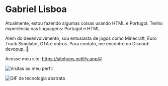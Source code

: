 # **Gabriel Lisboa**  
Atualmente, estou fazendo algumas coisas usando HTML e Portugol.
Tenho experiência nas linguagens: Portugol e HTML

Além do desenvolvimento, sou entusiasta de jogos como Minecraft, Euro Truck Simulator, GTA e outros.
Para contato, me encontre no Discord: devopup. 💬

Acesse meu site: https://sitehons.netlify.app/#


![Visitas ao meu perfil](https://komarev.com/ghpvc/?username=devopup&label=Visitas+ao+perfil)


![GIF de tecnologia abstrata](https://media.giphy.com/media/1vlBgKjXEz1jTtsuiH/giphy.gif) 
